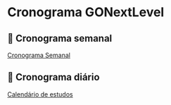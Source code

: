 # Cronograma GONextLevel

## 📅 Cronograma semanal

[Cronograma Semanal](Cronograma%20GONextLevel/Cronograma%20Semanal.csv)

## 📅 Cronograma diário

[Calendário de estudos](Cronograma%20GONextLevel/Calend%20rio%20de%20estudos.csv)